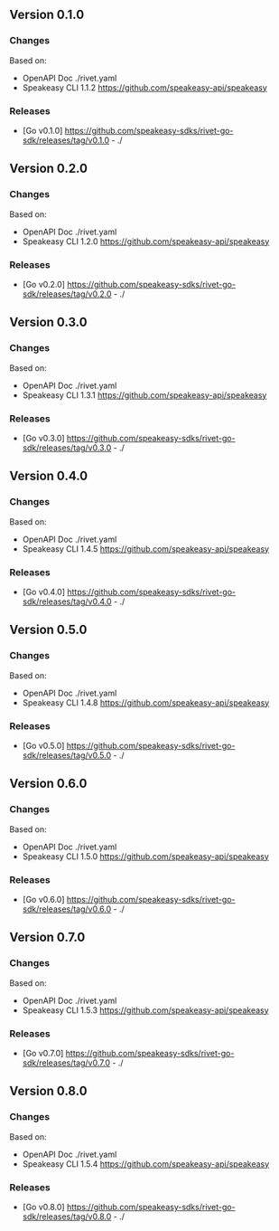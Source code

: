 

## Version 0.1.0
### Changes
Based on:
- OpenAPI Doc  ./rivet.yaml
- Speakeasy CLI 1.1.2 https://github.com/speakeasy-api/speakeasy
### Releases
- [Go v0.1.0] https://github.com/speakeasy-sdks/rivet-go-sdk/releases/tag/v0.1.0 - ./

## Version 0.2.0
### Changes
Based on:
- OpenAPI Doc  ./rivet.yaml
- Speakeasy CLI 1.2.0 https://github.com/speakeasy-api/speakeasy
### Releases
- [Go v0.2.0] https://github.com/speakeasy-sdks/rivet-go-sdk/releases/tag/v0.2.0 - ./

## Version 0.3.0
### Changes
Based on:
- OpenAPI Doc  ./rivet.yaml
- Speakeasy CLI 1.3.1 https://github.com/speakeasy-api/speakeasy
### Releases
- [Go v0.3.0] https://github.com/speakeasy-sdks/rivet-go-sdk/releases/tag/v0.3.0 - ./

## Version 0.4.0
### Changes
Based on:
- OpenAPI Doc  ./rivet.yaml
- Speakeasy CLI 1.4.5 https://github.com/speakeasy-api/speakeasy
### Releases
- [Go v0.4.0] https://github.com/speakeasy-sdks/rivet-go-sdk/releases/tag/v0.4.0 - ./

## Version 0.5.0
### Changes
Based on:
- OpenAPI Doc  ./rivet.yaml
- Speakeasy CLI 1.4.8 https://github.com/speakeasy-api/speakeasy
### Releases
- [Go v0.5.0] https://github.com/speakeasy-sdks/rivet-go-sdk/releases/tag/v0.5.0 - ./

## Version 0.6.0
### Changes
Based on:
- OpenAPI Doc  ./rivet.yaml
- Speakeasy CLI 1.5.0 https://github.com/speakeasy-api/speakeasy
### Releases
- [Go v0.6.0] https://github.com/speakeasy-sdks/rivet-go-sdk/releases/tag/v0.6.0 - ./

## Version 0.7.0
### Changes
Based on:
- OpenAPI Doc  ./rivet.yaml
- Speakeasy CLI 1.5.3 https://github.com/speakeasy-api/speakeasy
### Releases
- [Go v0.7.0] https://github.com/speakeasy-sdks/rivet-go-sdk/releases/tag/v0.7.0 - ./

## Version 0.8.0
### Changes
Based on:
- OpenAPI Doc  ./rivet.yaml
- Speakeasy CLI 1.5.4 https://github.com/speakeasy-api/speakeasy
### Releases
- [Go v0.8.0] https://github.com/speakeasy-sdks/rivet-go-sdk/releases/tag/v0.8.0 - ./